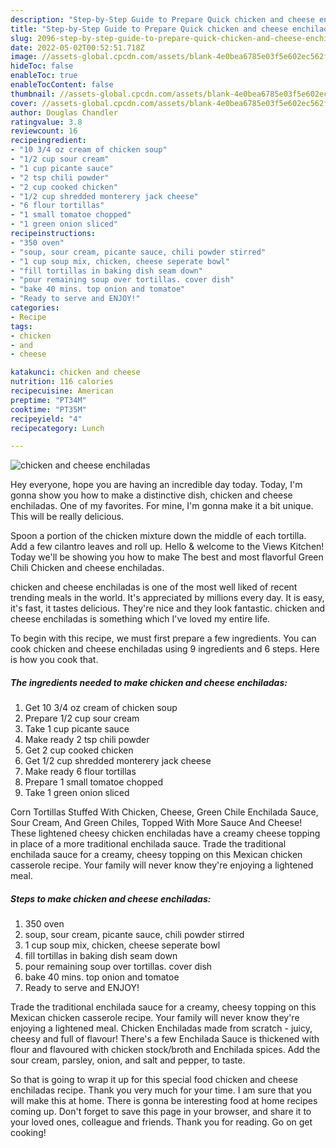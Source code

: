 ```yaml
---
description: "Step-by-Step Guide to Prepare Quick chicken and cheese enchiladas"
title: "Step-by-Step Guide to Prepare Quick chicken and cheese enchiladas"
slug: 2096-step-by-step-guide-to-prepare-quick-chicken-and-cheese-enchiladas
date: 2022-05-02T00:52:51.718Z
image: //assets-global.cpcdn.com/assets/blank-4e0bea6785e03f5e602ec562f230caae08da540cada707380b4fe1bbebba43da.png
hideToc: false
enableToc: true
enableTocContent: false
thumbnail: //assets-global.cpcdn.com/assets/blank-4e0bea6785e03f5e602ec562f230caae08da540cada707380b4fe1bbebba43da.png
cover: //assets-global.cpcdn.com/assets/blank-4e0bea6785e03f5e602ec562f230caae08da540cada707380b4fe1bbebba43da.png
author: Douglas Chandler
ratingvalue: 3.8
reviewcount: 16
recipeingredient:
- "10 3/4 oz cream of chicken soup"
- "1/2 cup sour cream"
- "1 cup picante sauce"
- "2 tsp chili powder"
- "2 cup cooked chicken"
- "1/2 cup shredded monterery jack cheese"
- "6 flour tortillas"
- "1 small tomatoe chopped"
- "1 green onion sliced"
recipeinstructions:
- "350 oven"
- "soup, sour cream, picante sauce, chili powder stirred"
- "1 cup soup mix, chicken, cheese seperate bowl"
- "fill tortillas in baking dish seam down"
- "pour remaining soup over tortillas. cover dish"
- "bake 40 mins. top onion and tomatoe"
- "Ready to serve and ENJOY!"
categories:
- Recipe
tags:
- chicken
- and
- cheese

katakunci: chicken and cheese 
nutrition: 116 calories
recipecuisine: American
preptime: "PT34M"
cooktime: "PT35M"
recipeyield: "4"
recipecategory: Lunch

---
```



![chicken and cheese enchiladas](//assets-global.cpcdn.com/assets/blank-4e0bea6785e03f5e602ec562f230caae08da540cada707380b4fe1bbebba43da.png)

Hey everyone, hope you are having an incredible day today. Today, I'm gonna show you how to make a distinctive dish, chicken and cheese enchiladas. One of my favorites. For mine, I'm gonna make it a bit unique. This will be really delicious.

Spoon a portion of the chicken mixture down the middle of each tortilla. Add a few cilantro leaves and roll up. Hello &amp; welcome to the Views Kitchen! Today we&#39;ll be showing you how to make The best and most flavorful Green Chili Chicken and cheese enchiladas.

chicken and cheese enchiladas is one of the most well liked of recent trending meals in the world. It's appreciated by millions every day. It is easy, it's fast, it tastes delicious. They're nice and they look fantastic. chicken and cheese enchiladas is something which I've loved my entire life.


To begin with this recipe, we must first prepare a few ingredients. You can cook chicken and cheese enchiladas using 9 ingredients and 6 steps. Here is how you cook that.

<!--inarticleads1-->

##### The ingredients needed to make chicken and cheese enchiladas:

1. Get 10 3/4 oz cream of chicken soup
1. Prepare 1/2 cup sour cream
1. Take 1 cup picante sauce
1. Make ready 2 tsp chili powder
1. Get 2 cup cooked chicken
1. Get 1/2 cup shredded monterery jack cheese
1. Make ready 6 flour tortillas
1. Prepare 1 small tomatoe chopped
1. Take 1 green onion sliced


Corn Tortillas Stuffed With Chicken, Cheese, Green Chile Enchilada Sauce, Sour Cream, And Green Chiles, Topped With More Sauce And Cheese! These lightened cheesy chicken enchiladas have a creamy cheese topping in place of a more traditional enchilada sauce. Trade the traditional enchilada sauce for a creamy, cheesy topping on this Mexican chicken casserole recipe. Your family will never know they&#39;re enjoying a lightened meal. 

<!--inarticleads2-->

##### Steps to make chicken and cheese enchiladas:

1. 350 oven
1. soup, sour cream, picante sauce, chili powder stirred
1. 1 cup soup mix, chicken, cheese seperate bowl
1. fill tortillas in baking dish seam down
1. pour remaining soup over tortillas. cover dish
1. bake 40 mins. top onion and tomatoe
1. Ready to serve and ENJOY!

Trade the traditional enchilada sauce for a creamy, cheesy topping on this Mexican chicken casserole recipe. Your family will never know they&#39;re enjoying a lightened meal. Chicken Enchiladas made from scratch - juicy, cheesy and full of flavour! There&#39;s a few Enchilada Sauce is thickened with flour and flavoured with chicken stock/broth and Enchilada spices. Add the sour cream, parsley, onion, and salt and pepper, to taste. 

So that is going to wrap it up for this special food chicken and cheese enchiladas recipe. Thank you very much for your time. I am sure that you will make this at home. There is gonna be interesting food at home recipes coming up. Don't forget to save this page in your browser, and share it to your loved ones, colleague and friends. Thank you for reading. Go on get cooking!
